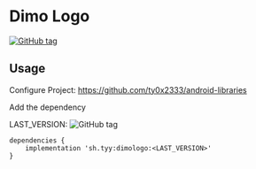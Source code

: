 Dimo Logo
===
[![GitHub tag](https://shields.dev.inkonote.com/github/tag/ty0x2333/DimoLogo-Android.svg)]()

Usage
---

Configure Project: https://github.com/ty0x2333/android-libraries

Add the dependency

LAST_VERSION: ![GitHub tag](https://shields.dev.inkonote.com/github/tag/ty0x2333/DimoLogo-Android.svg)

```
dependencies {
    implementation 'sh.tyy:dimologo:<LAST_VERSION>'
}
```